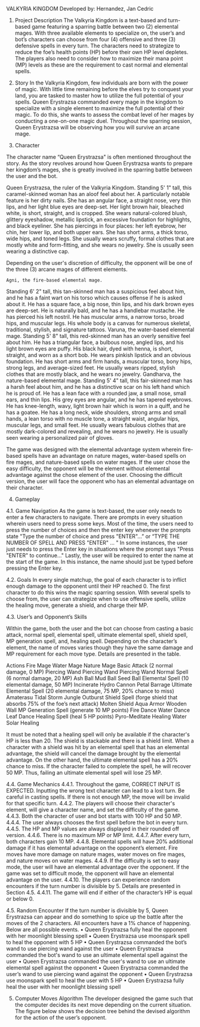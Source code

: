 VALKYRIA KINGDOM
Developed by: Hernandez, Jan Cedric

1.	Project Description
The Valkyria Kingdom is a text-based and turn-based game featuring a sparring battle between two (2) elemental mages. With three available elements to specialize on, the user’s and bot’s characters can choose from four (4) offensive and three (3) defensive spells in every turn. The characters need to strategize to reduce the foe’s health points (HP) before their own HP level depletes. The players also need to consider how to maximize their mana point (MP) levels as these are the requirement to cast normal and elemental spells.

2.	Story
In the Valkyria Kingdom, few individuals are born with the power of magic. With little time remaining before the elves try to conquest your land, you are tasked to master how to utilize the full potential of your spells.
Queen Erystrazsa commanded every mage in the kingdom to specialize with a single element to maximize the full potential of their magic. To do this, she wants to assess the combat level of her mages by conducting a one-on-one magic duel. Throughout the sparring session, Queen Erystrazsa will be observing how you will survive an arcane mage.

3.	Character

The character name “Queen Erystrazsa" is often mentioned throughout the story. As the story revolves around how Queen Erystrazsa wants to prepare her kingdom’s mages, she is greatly involved in the sparring battle between the user and the bot.

Queen Erystrazsa, the ruler of the Valkyria Kingdom.
Standing 5' 1" tall, this caramel-skinned woman has an aloof feel about her. A particularly notable feature is her dirty nails.
She has an angular face, a straight nose, very thin lips, and her light blue eyes are deep-set.
Her light brown hair, bleached white, is short, straight, and is cropped.
She wears natural-colored blush, glittery eyeshadow, metallic lipstick, an excessive foundation for highlights, and black eyeliner.
She has piercings in four places: her left eyebrow, her chin, her lower lip, and both upper ears.
She has short arms, a thick torso, wide hips, and toned legs.
She usually wears scruffy, formal clothes that are mostly white and form-fitting, and she wears no jewelry. She is usually seen wearing a distinctive cap.

Depending on the user's discretion of difficulty, the opponent will be one of the three (3) arcane mages of different elements. 

	Agni, the fire-based elemental mage. 
Standing 6' 2" tall, this tan-skinned man has a suspicious feel about him, and he has a faint wart on his torso which causes offense if he is asked about it.
He has a square face, a big nose, thin lips, and his dark brown eyes are deep-set.
He is naturally bald, and he has a handlebar mustache.
He has pierced his left nostril.
He has muscular arms, a narrow torso, broad hips, and muscular legs.
His whole body is a canvas for numerous skeletal, traditional, stylish, and signature tattoos.
	Varuna, the water-based elemental mage.
Standing 5' 8" tall, this red-skinned man has an overly sensitive feel about him.
He has a triangular face, a bulbous nose, angled lips, and his light brown eyes are puffy.
His black hair, dyed with henna, is short, straight, and worn as a short bob.
He wears pinkish lipstick and an obvious foundation.
He has short arms and firm hands, a muscular torso, bony hips, strong legs, and average-sized feet.
He usually wears ripped, stylish clothes that are mostly black, and he wears no jewelry.
	Gandharva, the nature-based elemental mage.
Standing 5' 4" tall, this fair-skinned man has a harsh feel about him, and he has a distinctive scar on his left hand which he is proud of.
He has a lean face with a rounded jaw, a small nose, small ears, and thin lips. His grey eyes are angular, and he has tapered eyebrows.
He has knee-length, wavy, light brown hair which is worn in a quiff, and he has a goatee.
He has a long neck, wide shoulders, strong arms and small hands, a lean torso with no muscle tone, a straight waist, angular hips, muscular legs, and small feet.
He usually wears fabulous clothes that are mostly dark-colored and revealing, and he wears no jewelry. He is usually seen wearing a personalized pair of gloves.

The game was designed with the elemental advantage system wherein fire-based spells have an advantage on nature mages, water-based spells on fire mages, and nature-based spells on water mages. If the user chose the easy difficulty, the opponent will be the element without elemental advantage against the chose element of the user. Choosing the difficult version, the user will face the opponent who has an elemental advantage on their character.

4.	Gameplay

4.1.	Game Navigation
As the game is text-based, the user only needs to enter a few characters to navigate. There are prompts in every situation wherein users need to press some keys. Most of the time, the users need to press the number of choices and then the enter key whenever the prompts state "Type the number of choice and press "ENTER"...” or “TYPE THE NUMBER OF SPELL AND PRESS "ENTER" … " In some instances, the user just needs to press the Enter key in situations where the prompt says "Press "ENTER" to continue..." Lastly, the user will be required to enter the name at the start of the game. In this instance, the name should just be typed before pressing the Enter key.

4.2.	Goals
In every single matchup, the goal of each character is to inflict enough damage to the opponent until their HP reached 0. The first character to do this wins the magic sparring session.  With several spells to choose from, the user can strategize when to use offensive spells, utilize the healing move, generate a shield, and charge their MP.

4.3.	User’s and Opponent’s Skills

Within the game, both the user and the bot can choose from casting a basic attack, normal spell, elemental spell, ultimate elemental spell, shield spell, MP generation spell, and, healing spell. Depending on the character’s element, the name of moves varies though they have the same damage and MP requirement for each move type. Details are presented in the table.

Actions	Fire Mage	Water Mage	Nature Mage
Basic Attack
(2 normal damage, 0 MP)	Piercing Wand	Piercing Wand	Piercing Wand
Normal Spell
(6 normal damage, 20 MP)	Ash Ball	Mud Ball	Seed Ball
Elemental Spell
(10 elemental damage, 50 MP)	Incinerate	Hydro Cannon	Petal Barrage
Ultimate Elemental Spell 
(20 elemental damage, 75 MP, 20% chance to miss)	Amaterasu	Tidal Storm	Jungle Outburst
Shield Spell 
(forge shield that absorbs 75% of the foe’s next attack)	Molten Shield	Aqua Armor	Wooden Wall
MP Generation Spell 
(generate 10 MP points)		Fire Dance	Water Dance	Leaf Dance
Healing Spell 
(heal 5 HP points)	Pyro-Meditate	Healing Water	Solar Healing

It must be noted that a healing spell will only be available if the character's HP is less than 20.  The shield is stackable and there is a shield limit. When a character with a shield was hit by an elemental spell that has an elemental advantage, the shield will cancel the damage brought by the elemental advantage. On the other hand, the ultimate elemental spell has a 20% chance to miss. If the character failed to complete the spell, he will recover 50 MP. Thus, failing an ultimate elemental spell will lose 25 MP.

4.4.	Game Mechanics
4.4.1.	Throughout the game, CORRECT INPUT IS EXPECTED. Inputting the wrong text character can lead to a lost turn. Be careful in casting spells. If there is not enough MP, the move will be invalid for that specific turn.
4.4.2.	The players will choose their character's element, will give a character name, and set the difficulty of the game.
4.4.3.	Both the character of user and bot starts with 100 HP and 50 MP.
4.4.4.	The user always chooses the first spell before the bot in every turn.
4.4.5.	The HP and MP values are always displayed in their rounded off version.
4.4.6.	There is no maximum MP or MP limit.
4.4.7.	After every turn, both characters gain 10 MP.
4.4.8.	Elemental spells will have 20% additional damage if it has elemental advantage on the opponent’s element. Fire moves have more damage on nature mages, water moves on fire mages, and nature moves on water mages.
4.4.9.	If the difficulty is set to easy mode, the user will have an elemental advantage over the opponent. If the game was set to difficult mode, the opponent will have an elemental advantage on the user.
4.4.10.	The players can experience random encounters if the turn number is divisible by 5. Details are presented in Section 4.5. 
4.4.11.	The game will end if either of the character’s HP is equal or below 0.


4.5.	Random Encounter
If the turn number is divisible by 5, Queen Erystrazsa can appear and do something to spice up the battle after the moves of the 2 characters. All encounters have a 1% chance of happening. Below are all possible events.
•	Queen Erystrazsa fully heal the opponent with her moonlight blessing spell
•	Queen Erystrazsa use moonspark spell to heal the opponent with 5 HP
•	Queen Erystrazsa commanded the bot’s wand to use piercing wand against the user
•	Queen Erystrazsa commanded the bot's wand to use an ultimate elemental spell against the user
•	Queen Erystrazsa commanded the user's wand to use an ultimate elemental spell against the opponent
•	Queen Erystrazsa commanded the user’s wand to use piercing wand against the opponent
•	Queen Erystrazsa use moonspark spell to heal the user with 5 HP
•	Queen Erystrazsa fully heal the user with her moonlight blessing spell

5.	Computer Moves Algorithm
The developer designed the game such that the computer decides its next move depending on the current situation. The figure below shows the decision tree behind the devised algorithm for the action of the user’s opponent.
 
